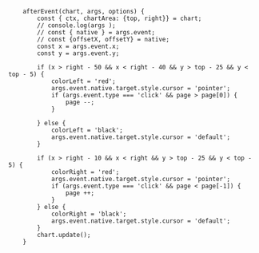         afterEvent(chart, args, options) {
            const { ctx, chartArea: {top, right}} = chart;
            // console.log(args );
            // const { native } = args.event;
            // const {offsetX, offsetY} = native;
            const x = args.event.x;
            const y = args.event.y;

            if (x > right - 50 && x < right - 40 && y > top - 25 && y < top - 5) {
                colorLeft = 'red';
                args.event.native.target.style.cursor = 'pointer';
                if (args.event.type === 'click' && page > page[0]) {
                    page --;  
                }

            } else {
                colorLeft = 'black';
                args.event.native.target.style.cursor = 'default';
            }
            
            if (x > right - 10 && x < right && y > top - 25 && y < top - 5) {
                colorRight = 'red';
                args.event.native.target.style.cursor = 'pointer';
                if (args.event.type === 'click' && page < page[-1]) {
                    page ++;  
                }
            } else {
                colorRight = 'black';
                args.event.native.target.style.cursor = 'default';
            }
            chart.update();
        }